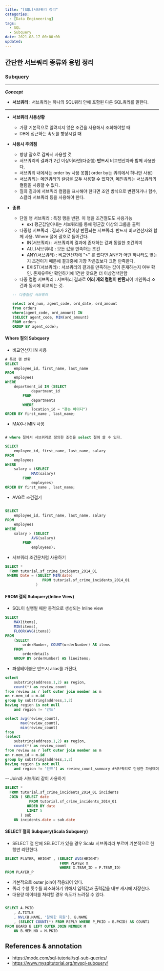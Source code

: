```yaml
---
title: "[SQL]서브쿼리 정리"
categories:
  - [Data Engineering]
tags:
  - SQL
  - Subquery
date: 2021-08-17 00:00:00
updated:
---
```


<!--

<center>Kaggle Customer Score Dataset</center>

- Machine Learning
- Statistics , Math
- Data Engineering
- Programming
- EDA & Visualization
- Preprocessing


#신경망이란 무엇인가?

https://www.youtube.com/watch?v=aircAruvnKk


#참고

https://cinema4dr12.tistory.com/1016?category=515283

https://www.kdnuggets.com/2021/07/top-python-data-science-interview-questions.html
-->

## **간단한 서브쿼리 종류와 용법 정리**

### Subquery

---

**_Concept_**

- **서브쿼리** : 서브쿼리는 하나의 SQL쿼리 안에 포함된 다른 SQL쿼리를 말한다.

---

- **서브쿼리 사용상황**

  - 가장 기본적으로 알려지지 않은 조건을 사용해서 조회해야할 때
  - DB에 접근하는 속도를 향상시킬 때

- **사용시 주의점**

  - 항상 괄호로 감싸서 사용할 것
  - 서브쿼리의 결과가 2건 이상이라면(다중행) **반드시** 비교연산자와 함께 사용한다,
  - 서브쿼리 내에서는 order by 사용 못함( order by는 쿼리에서 하나만 사용)
  - 서브쿼리는 메인쿼리의 컬럼을 모두 사용할 수 있지만, 메인쿼리는 서브쿼리의 컬럼을 사용할 수 없다.
  - 질의 결과에 서브쿼리 컬럼을 표시해야 한다면 조인 방식으로 변환하거나 함수, 스칼라 서브쿼리 등을 사용해야 한다.

- **종류**

  - 단일 행 서브쿼리 : 특정 행을 반환. 이 행을 조건절도도 사용가능
    - ex) 평균값알아내는 서브쿼리를 통해 평균값 이상의 그룹을 출력

  * 다중행 서브쿼리 : 결과가 2건이상 반환되는 서브쿼리. 반드시 비교연산자와 함께 사용. Where 절에 괄호로 들어간다.
    - IN(서브쿼리) : 서브쿼리의 결과에 존재하는 값과 동일한 조건의미
    - ALL(서브쿼리) : 모든 값을 만족하는 조건
    - ANY(서브쿼리) : 비교연산자에 ">" 를 썼다면 ANY가 어떤 하나라도 맞는지 조건이기 때문에 결과중에 가장 작은값보다 크면 만족한다.
    - EXIST(서브쿼리) : 서브쿼리의 결과를 만족하는 값이 존재하는지 여부 확인. 존재유무만 확인하기에 1건만 찾으면 더 이상검색안함
  * 다중 컬럼 서브쿼리 : 서브쿼리 결과로 **여러 개의 컬럼이 반환**되어 메인쿼리 조건과 동시에 비교되는 것.

  ```sql
  -- 다중컬럼 서브쿼리

  select ord_num, agent_code, ord_date, ord_amount
  from orders
  where(agent_code, ord_amount) IN
  (SELECT agent_code, MIN(ord_amount)
  FROM orders
  GROUP BY agent_code);

  ```

#### Where 절의 Subquery

- 비교연산자 IN 사용

```sql
# 특정 행 반환
SELECT
    employee_id, first_name, last_name
FROM
    employees
WHERE
    department_id IN (SELECT
            department_id
        FROM
            departments
        WHERE
            location_id = "찾는 아이디")
ORDER BY first_name , last_name;

```

- MAX나 MIN 사용

```sql

# where 절에서 서브쿼리로 정의한 조건을 select 절에 쓸 수 있다.

SELECT
    employee_id, first_name, last_name, salary
FROM
    employees
WHERE
    salary = (SELECT
            MAX(salary)
        FROM
            employees)
ORDER BY first_name , last_name;

```

- AVG로 조건걸기

```sql

SELECT
    employee_id, first_name, last_name, salary
FROM
    employees
WHERE
    salary > (SELECT
            AVG(salary)
        FROM
            employees);


```

- 서브쿼리 조건문처럼 사용하기

```sql
SELECT *
  FROM tutorial.sf_crime_incidents_2014_01
 WHERE Date = (SELECT MIN(date)
                 FROM tutorial.sf_crime_incidents_2014_01
              )
```

#### FROM 절의 Subquery(Inline View)

- SQL이 실행될 때만 동적으로 생성되는 Inline view

```sql
SELECT
    MAX(items),
    MIN(items),
    FLOOR(AVG(items))
FROM
    (SELECT
        orderNumber, COUNT(orderNumber) AS items
    FROM
        orderdetails
    GROUP BY orderNumber) AS lineitems;
```

- 파생테이블은 반드시 alias를 가진다,

```sql
select
    substring(address,1,2) as region,
    count(*) as review_count
from review as r left outer join member as m
on r.mem_id = m.id
group by substring(address,1,2)
having region is not null
    and region != '안드'

select avg(review_count),
       max(review_count),
       min(review_count)
from
(select
    substring(address,1,2) as region,
    count(*) as review_count
from review as r left outer join member as m
on r.mem_id = m.id
group by substring(address,1,2)
having region is not null
    and region != '안드') as review_count_summary #서브쿼리로 탄생한 파생테이블은 반드시 alias를 가져야 한다
```

-- Join과 서브쿼리 같이 사용하기

```sql
SELECT *
  FROM tutorial.sf_crime_incidents_2014_01 incidents
  JOIN ( SELECT date
           FROM tutorial.sf_crime_incidents_2014_01
          ORDER BY date
          LIMIT 5
       ) sub
    ON incidents.date = sub.date

```

#### SELECT 절의 Subquery(Scala Subquery)

- SELECT 절 안에 SELECT가 있을 경우 Scala 서브쿼리라 부르며 기본적으로 한 행만 리턴한다.

```sql
SELECT PLAYER, HEIGHT , (SELECT AVG(HEIGHT)
                         FROM PLAYER X
                         WHERE X.TEAM_ID = P.TEAM_ID)
FROM PLAYER_P

```

- 기본적으로 outer join이 적용되어 있다.
- 쿼리 수행 횟수를 최소화하기 위해서 입력값과 출력값을 내부 캐시에 저장한다.
- 대용량 데이터를 처리할 경우 속도가 느려질 수 있다.

```sql

SELECT A.PKID
    , A.TITLE
    , NVL(B.NAME, '탈퇴한 회원'), B.NAME
    , (SELECT COUNT(*) FROM REPLY WHERE P_PKID = B.PKID) AS COUNT1
FROM BOARD B LEFT OUTER JOIN MEMBER M
    ON B.MEM_NO = M.PKID

```

## **References & annotation**

- https://mode.com/sql-tutorial/sql-sub-queries/
- https://www.mysqltutorial.org/mysql-subquery/

